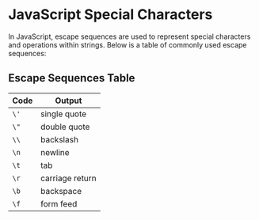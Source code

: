 # JavaScript Special Characters

In JavaScript, escape sequences are used to represent special characters and operations within strings. Below is a table of commonly used escape sequences:

## **Escape Sequences Table**

| **Code** | **Output**      |
| -------- | --------------- |
| `\'`     | single quote    |
| `\"`     | double quote    |
| `\\`     | backslash       |
| `\n`     | newline         |
| `\t`     | tab             |
| `\r`     | carriage return |
| `\b`     | backspace       |
| `\f`     | form feed       |

